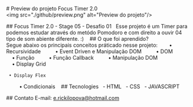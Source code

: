 # Preview do projeto Focus Timer 2.0
 <img src="./github/preview.png" alt="Preview do projeto"/> 
  
## Focus Timer 2.0 - Stage 05 - Desafio 01
   Esse projeto é um Timer para podemos estudar através do metódo Pomodoro e com direito a ouvir 04 tipo de som abiente diferente. :)
    
## O que foi aprendido? 
 Segue abaixo os principais conceitos práticado nesse projeto: 
    
     • Recursividade 
      
     • Event Driven e Manipulação DOM
      
     • DOM
      
     • Função 
      
     • Função Callback 
      
     • Manipulação DOM 
      
     • Display Grid 

     • Display Flex
      
     • Condicionais
    
## Tecnologies 
   - HTML 
   - CSS 
   - JAVASCRIPT 
  
## Contato 
 E-mail: e.rickilopova@hotmail.com

